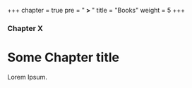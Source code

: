 +++
chapter = true
pre = "<b> > </b>"
title = "Books"
weight = 5
+++

### Chapter X

# Some Chapter title

Lorem Ipsum.
